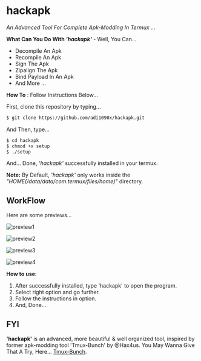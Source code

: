 # hackapk
_An Advanced Tool For Complete Apk-Modding In Termux ..._

**What Can You Do With _'hackapk'_** - Well, You Can...
 
- Decompile An Apk
- Recompile An Apk
- Sign The Apk
- Zipalign The Apk
- Bind Payload In An Apk
- And More ...

**How To** : Follow Instructions Below...

First, clone this repository by typing...

```sh
$ git clone https://github.com/adi1090x/hackapk.git
```

And Then, type...

```sh
$ cd hackapk
$ chmod +x setup
$ ./setup
```
And... Done, _'hackapk'_ successfully installed in your termux.

**Note:** By Default, _'hackapk'_ only works inside the _"HOME(/data/data/com.termux/files/home)"_ directory.

## WorkFlow

Here are some previews...

![preview1](https://github.com/adi1090x/Just_Files/blob/master/PHA_1.png) <br />

![preview2](https://github.com/adi1090x/Just_Files/blob/master/PHA_2.png) <br />

![preview3](https://github.com/adi1090x/Just_Files/blob/master/PHA_3.png) <br />

![preview4](https://github.com/adi1090x/Just_Files/blob/master/PHA_4.png) <br />

**How to use**:

1. After successfully installed, type 'hackapk' to open the program. 
2. Select right option and go further.
3. Follow the instructions in option.
4. And, Done...

## FYI

**'hackapk'** is an advanced, more beautiful & well organized tool, inspired by former apk-modding tool 'Tmux-Bunch' by @Hax4us. 
You May Wanna Give That A Try, Here... [Tmux-Bunch](https://github.com/Hax4us/Tmux-Bunch).
